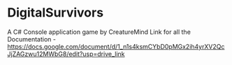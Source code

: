 # DigitalSurvivors
A C# Console application game by CreatureMind
Link for all the Documentation - https://docs.google.com/document/d/1_n1s4ksmCYbD0pMGx2ih4yrXV2QcJjZAGzwu12MWbG8/edit?usp=drive_link
